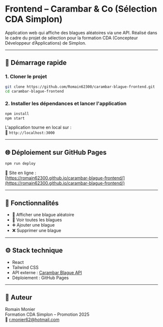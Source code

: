 # Frontend – Carambar & Co (Sélection CDA Simplon)

Application web qui affiche des blagues aléatoires via une API. Réalisé dans le cadre du projet de sélection pour la formation CDA (Concepteur Développeur d’Applications) de Simplon.

---

## 🚀 Démarrage rapide

### 1. Cloner le projet

```bash
git clone https://github.com/Romain62300/carambar-blague-frontend.git
cd carambar-blague-frontend
```

### 2. Installer les dépendances et lancer l'application

```bash
npm install
npm start
```

L'application tourne en local sur :  
📍 `http://localhost:3000`

---

## 🌐 Déploiement sur GitHub Pages

```bash
npm run deploy
```

🔗 Site en ligne :  
[https://romain62300.github.io/carambar-blague-frontend/](https://romain62300.github.io/carambar-blague-frontend/)

---

## 🧩 Fonctionnalités

- 🎲 Afficher une blague aléatoire
- 📜 Voir toutes les blagues
- ➕ Ajouter une blague
- ❌ Supprimer une blague

---

## ⚙️ Stack technique

- React
- Tailwind CSS
- API externe : [Carambar Blague API](https://carambar-blague-api.onrender.com/api-docs)
- Déploiement : GitHub Pages

---

## 👤 Auteur

Romain Monier  
Formation CDA Simplon – Promotion 2025  
📧 [r.monier62@hotmail.com](mailto:r.monier62@hotmail.com)
